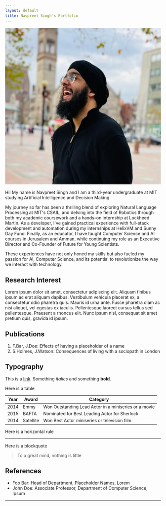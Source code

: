 ```yaml
---
layout: default
title: Navpreet Singh's Portfolio
---
```


<img class="profile-picture" src="profile_pic.jpeg">

Hi! My name is Navpreet Singh and I am a third-year undergraduate at MIT studying Artificial Intelligence and Decision Making. 

My journey so far has been a thrilling blend of exploring Natural Language Processing at MIT's CSAIL, and delving into the field of Robotics through both my academic coursework and a hands-on internship at Lockheed Martin. As a developer, I've gained practical experience with full-stack development and automation during my internships at HelixVM and Sunny Day Fund. Finally, as an educator, I have taught Computer Science and AI courses in Jerusalem and Amman, while continuing my role as an Executive Director and Co-Founder of Future for Young Scientists.

These experiences have not only honed my skills but also fueled my passion for AI, Computer Science, and its potential to revolutionize the way we interact with technology.



## Research Interest

Lorem ipsum dolor sit amet, consectetur adipiscing elit. Aliquam finibus ipsum ac erat aliquam dapibus. Vestibulum vehicula placerat ex, a consectetur odio pharetra quis. Mauris id urna ante. Fusce pharetra diam ac nisi aliquet, vel egestas ex iaculis. Pellentesque laoreet cursus tellus sed pellentesque. Praesent a rhoncus elit. Nunc ipsum nisl, consequat sit amet pretium quis, gravida id ipsum.

## Publications

1. F.Bar, J.Doe: Effects of having a placeholder of a name
2. S.Holmes, J.Watson: Consequences of living with a sociopath in London

## Typography

This is a [link](http://google.com). Something *italics* and something **bold**.

Here is a table

Year | Award | Category
-----|-------|--------
2014 | Emmy  | Won Outstanding Lead Actor in a miniseries or a movie
2015 | BAFTA | Nominated for Best Leading Actor for Sherlock
2014 | Satellite | Won Best Actor miniseries or television film

Here is a horizontal rule

---

Here is a blockquote

> To a great mind, nothing is little

## References

* Foo Bar: Head of Department, Placeholder Names, Lorem
* John Doe: Associate Professor, Department of Computer Science, Ipsum


---
